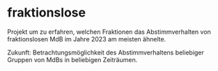 # fraktionslose

Projekt um zu erfahren, welchen Fraktionen das Abstimmverhalten von fraktionslosen MdB im Jahre 2023 am meisten ähnelte.

Zukunft: Betrachtungsmöglichkeit des Abstimmverhaltens beliebiger Gruppen von MdBs in beliebigen Zeiträumen.